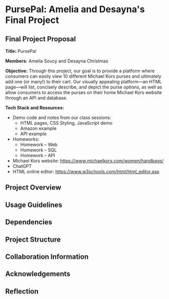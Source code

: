 # PursePal: Amelia and Desayna's Final Project

## Final Project Proposal

**Title:** PursePal

**Members:** Amelia Soucy and Desayna Christmas 

**Objective:** Through this project, our goal is to provide a platform where consumers can easily view 10 different Michael Kors purses and ultimately add one (or many!) to their cart. Our visually appealing platform—an HTML page—will list, concisely describe, and depict the purse options, as well as allow consumers to access the purses on their home Michael Kors website through an API and database. 

**Tech Stack and Resources:**
- Demo code and notes from our class sessions:
    - HTML pages, CSS Styling, JavaScript demo
    - Amazon example
    - API example  
- Homeworks:
    - Homework – Web
    - Homework – SQL
    - Homework – API
- Michael Kors website: https://www.michaelkors.com/women/handbags/
- ChatGPT
- HTML online editor: https://www.w3schools.com/html/html_editor.asp

## Project Overview

## Usage Guidelines

## Dependencies

## Project Structure

## Collaboration Information

## Acknowledgements

## Reflection
